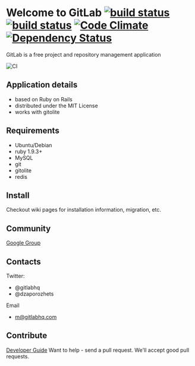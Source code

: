 # Welcome to GitLab [![build status](https://secure.travis-ci.org/gitlabhq/gitlabhq.png)](https://travis-ci.org/gitlabhq/gitlabhq) [![build status](https://secure.travis-ci.org/gitlabhq/grit.png)](https://travis-ci.org/gitlabhq/grit) [![Code Climate](https://codeclimate.com/badge.png)](https://codeclimate.com/github/gitlabhq/gitlabhq) [![Dependency Status](https://gemnasium.com/gitlabhq/gitlabhq.png)](https://gemnasium.com/gitlabhq/gitlabhq)

GitLab is a free project and repository management application

![CI](http://ci.gitlab.org/projects/1/status?ref=master)

## Application details

* based on Ruby on Rails
* distributed under the MIT License
* works with gitolite

## Requirements

* Ubuntu/Debian
* ruby 1.9.3+
* MySQL
* git
* gitolite
* redis

## Install

Checkout wiki pages for installation information, migration, etc.

## Community

[Google Group](https://groups.google.com/group/gitlabhq)

## Contacts

Twitter:

 * @gitlabhq
 * @dzaporozhets 

Email

 * m@gitlabhq.com

## Contribute

[Developer Guide](https://github.com/gitlabhq/gitlabhq/wiki/Developer-Guide)
Want to help - send a pull request.
We'll accept good pull requests.
